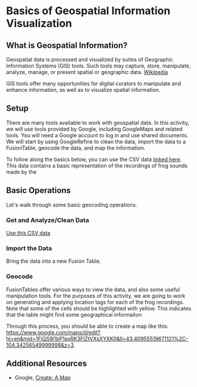 # Basics of Geospatial Information Visualization 

## What is Geospatial Information?

Geospatial data is processed and visualized by suites of Geographic Information Systems (GIS) tools. Such 
tools may capture, store, manipulate, analyze, manage, or present spatial or geographic data. [Wikipedia](https://en.wikipedia.org/wiki/Geographic_information_system "cited April 26, 2018")

GIS tools offer many opportunities for digital curators to manipulate and enhance information, as well as to visualize spatial information. 

## Setup

There are many tools available to work with geospatial data. In this activity, we will use tools provided by Google, including GoogleMaps and related tools. You will need a Google account to log in and use shared documents. We will start by using GoogleRefine to clean the data, import the data to a FusionTable, geocode the data, and map the information. 

To follow along the basics below, you can use the CSV data [linked here](../assets/FW06166-frogs-track-info-no-location.csv). This data contains a basic representation of the recordings of frog sounds made by the 

## Basic Operations

Let's walk through some basic geocoding operations.  

### Get and Analyze/Clean Data

[Use this CSV data](../assets/FW06166-frogs-track-info-no-location.csv)

### Import the Data

Bring the data into a new Fusion Table. 

### Geocode

FusionTables offer various ways to view the data, and also some useful manipulation tools. For the purposes of this activity, we are going to work on generating and applying location tags for each of the frog recordings. Note that some of the cells should be highlighted with yellow. This indicates that the table might find some geographical informaiton 

Through this process, you should be able to create a map like this: https://www.google.com/maps/d/edit?hl=en&mid=1FiQS9l1bP1exRK3FlZtVXsXYXK0&ll=43.40955519671121%2C-104.34256549999998&z=3. 

## Additional Resources

* Google, [Create: A Map](https://support.google.com/fusiontables/answer/2527132?hl=en)
